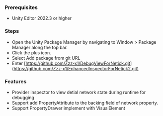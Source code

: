 ### Prerequisites
- Unity Editor 2022.3 or higher

### Steps
- Open the Unity Package Manager by navigating to Window > Package Manager along the top bar.
- Click the plus icon.
- Select Add package from git URL
- Enter [https://github.com/Zzz-x1/DebugViewForNetick.git](https://github.com/Zzz-x1/EnhancedInspectorForNetick2.git)
### Features
- Provider inspector to view detial network state during runtime for debugging
- Support add PropertyAttribute to the backing field of network property.
- Support PropertyDrawer implement with VisualElement
  
